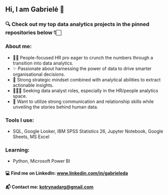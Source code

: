 ## Hi, I am Gabrielė 👋

### 🔍 Check out my top data analytics projects in the pinned repositories below 👇🏻

### About me:

- 👯‍♀️ People-focused HR pro eager to crunch the numbers through a transition into data analytics.
- ✨ Passionate about harnessing the power of data to drive smarter organisational decisions.
- 🧠 Strong strategic mindset combined with analytical abilities to extract actionable insights.
- 🕵🏻‍♀️ Seeking data analyst roles, especially in the HR/people analytics space.
- 💬 Want to utilize strong communication and relationship skills while unveiling the stories behind human data.

### Tools I use: 
- SQL, Google Looker, IBM SPSS Statistics 26, Jupyter Notebook, Google Sheets, MS Excel
### Learning:
- Python, Microsoft Power BI

#### 💻 Find me on LinkedIn: www.linkedin.com/in/gabrieleda 
#### 📬 Contact me: **kotrynadarg@gmail.com**

